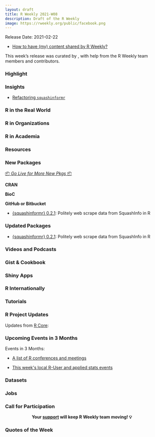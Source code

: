 ```yaml
---
layout: draft
title: R Weekly 2021-W08
description: Draft of the R Weekly
image: https://rweekly.org/public/facebook.png
---
```


Release Date: 2021-02-22

+ [How to have (my) content shared by R Weekly?](https://github.com/rweekly/rweekly.org#how-to-have-my-content-shared-by-r-weekly)

This week’s release was curated by [](), with help from the R Weekly team members and contributors.



###  Highlight



### Insights
+ [Refactoring `squashinformr`](https://needleinthehay.ca/post/refactoring-squashinformr/)


### R in the Real World



###  R in Organizations



###  R in Academia



###  Resources



###  New Packages

<p class="added-hostname"><a href="https://rweekly.org/live" target="_blank" class="externalLink">📦 <i>Go Live for More New Pkgs</i> 📦</a></p>

**CRAN**



**BioC**



**GitHub or Bitbucket**  
+ [{squashinformr} 0.2.1](https://github.com/HaydenMacDonald/squashinformr): Politely web scrape data from SquashInfo in R


### Updated Packages
+ [{squashinformr} 0.2.1](https://cran.r-project.org/web/packages/squashinformr/index.html): Politely web scrape data from SquashInfo in R


###  Videos and Podcasts



### Gist & Cookbook



### Shiny Apps



### R Internationally



###  Tutorials



<!--<div class="post-more-begin></div><div class="post-more-end"></div>-->

###  R Project Updates

Updates from [R Core](http://developer.r-project.org/blosxom.cgi/R-devel/NEWS):


###  Upcoming Events in 3 Months

Events in 3 Months:


+ [A list of R conferences and meetings](https://jumpingrivers.github.io/meetingsR/events.html)

+ [This week's local R-User and applied stats events](https://community.rstudio.com/c/irl)


### Datasets

### Jobs




###  Call for Participation


<p class="hide-support added-hostname support-rweekly" style="text-align: center;font-weight: bold;">Your <a class="non-visited externalLink" href="https://www.patreon.com/rweekly" onclick="pas(this)">support</a> will keep R Weekly team moving! 💡</p>

###  Quotes of the Week
